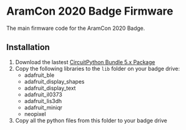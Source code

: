 # AramCon 2020 Badge Firmware

The main firmware code for the AramCon 2020 Badge.

## Installation

1. Download the lastest [CircuitPython Bundle 5.x Package](https://circuitpython.org/libraries)
2. Copy the following libraries to the `lib` folder on your badge drive:
   - adafruit_ble
   - adafruit_display_shapes
   - adafruit_display_text
   - adafruit_il0373
   - adafruit_lis3dh
   - adafruit_miniqr
   - neopixel
3. Copy all the python files from this folder to your badge drive
